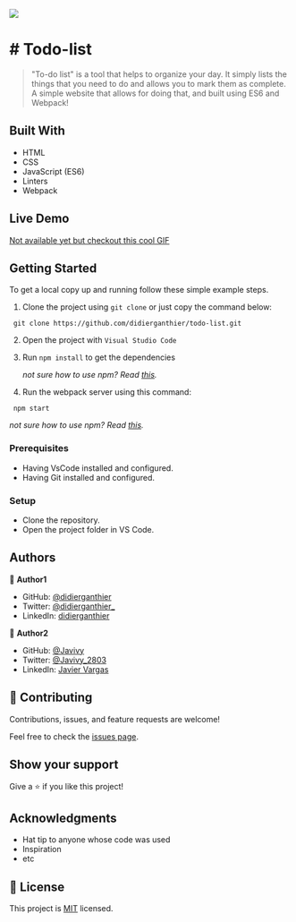 ![](https://img.shields.io/badge/Microverse-blueviolet)

# # Todo-list

> "To-do list" is a tool that helps to organize your day. It simply lists the things that you need to do and allows you to mark them as complete. A simple website that allows for doing that, and built using ES6 and Webpack!


## Built With

- HTML
- CSS
- JavaScript (ES6)
- Linters
- Webpack


## Live Demo
[Not available yet but checkout this cool GIF](https://giphy.com/clips/hamlet-jJjb9AUHOiP3nJJMdy)


## Getting Started
To get a local copy up and running follow these simple example steps.
1. Clone the project using `git clone` or just copy the command below:
  ```
   git clone https://github.com/didierganthier/todo-list.git
   ```
2. Open the project with `Visual Studio Code`
3. Run `npm install` to get the dependencies

   *not sure how to use npm? Read [this](https://docs.npmjs.com/downloading-and-installing-node-js-and-npm).*
4. Run the webpack server using this command:
  ```
   npm start
   ```
  *not sure how to use npm? Read [this](https://docs.npmjs.com/downloading-and-installing-node-js-and-npm).*

### Prerequisites
- Having VsCode installed and configured.
- Having Git installed and configured.

### Setup
- Clone the repository.
- Open the project folder in VS Code.



## Authors

👤 **Author1**

- GitHub: [@didierganthier](https://github.com/didierganthier)
- Twitter: [@didierganthier_](https://twitter.com/didierganthier_)
- LinkedIn: [didierganthier](https://linkedin.com/in/didierganthier)

👤 **Author2**

- GitHub: [@Javivy](https://github.com/Javivy)
- Twitter: [@Javivy_2803](https://twitter.com/Javivy_2803)
- LinkedIn: [Javier Vargas](https://www.linkedin.com/in/javier-alejandro-vargas-ortega/)

## 🤝 Contributing

Contributions, issues, and feature requests are welcome!

Feel free to check the [issues page](../../issues/).

## Show your support

Give a ⭐️ if you like this project!

## Acknowledgments

- Hat tip to anyone whose code was used
- Inspiration
- etc

## 📝 License

This project is [MIT](./LICENSE) licensed.

